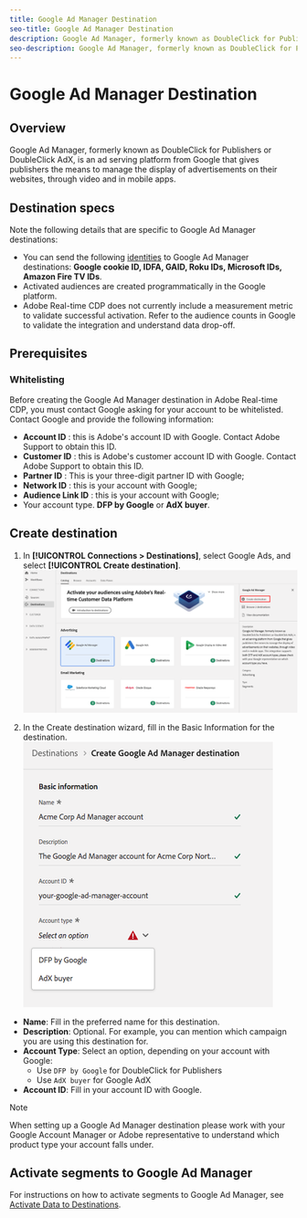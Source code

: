 ```yaml
---
title: Google Ad Manager Destination
seo-title: Google Ad Manager Destination
description: Google Ad Manager, formerly known as DoubleClick for Publishers or DoubleClick AdX, is an ad serving platform from Google that gives publishers the means to manage the display of advertisements on their websites, through video and in mobile apps. 
seo-description: Google Ad Manager, formerly known as DoubleClick for Publishers or DoubleClick AdX, is an ad serving platform from Google that gives publishers the means to manage the display of advertisements on their websites, through video and in mobile apps. 
---
```


# Google Ad Manager Destination

## Overview

Google Ad Manager, formerly known as DoubleClick for Publishers or DoubleClick AdX, is an ad serving platform from Google that gives publishers the means to manage the display of advertisements on their websites, through video and in mobile apps.

## Destination specs

Note the following details that are specific to Google Ad Manager destinations:

* You can send the following [identities](https://www.adobe.io/apis/experienceplatform/home/profile-identity-segmentation/profile-identity-segmentation-services.html#!api-specification/markdown/narrative/technical_overview/identity_namespace_overview/identity_namespace_overview.md) to Google Ad Manager destinations: **Google cookie ID, IDFA, GAID, Roku IDs, Microsoft IDs, Amazon Fire TV IDs**.
* Activated audiences are created programmatically in the Google platform.
* Adobe Real-time CDP does not currently include a measurement metric to validate successful activation. Refer to the audience counts in Google to validate the integration and understand data drop-off.

## Prerequisites

### Whitelisting

Before creating the Google Ad Manager destination in Adobe Real-time CDP, you must contact Google asking for your account to be whitelisted. Contact Google and provide the following information:

* **Account ID** : this is Adobe's account ID with Google. Contact Adobe Support to obtain this ID.
* **Customer ID** : this is Adobe's customer account ID with Google. Contact Adobe Support to obtain this ID.
* **Partner ID** : This is your three-digit partner ID with Google;
* **Network ID** : this is your account with Google;
* **Audience Link ID** : this is your account with Google;
* Your account type. **DFP by Google** or **AdX buyer**.

## Create destination

1. In **[!UICONTROL Connections > Destinations]**, select Google Ads, and select **[!UICONTROL Create destination]**.
    ![Connect Google Ad Manager destination](/help/rtcdp/destinations/assets/google-ad-manager-destination.png)

2. In the Create destination wizard, fill in the Basic Information for the destination.
    ![Basic information Google Ad Manager](/help/rtcdp/destinations/assets/google-ad-manager-basic-information.png)
*  **Name**: Fill in the preferred name for this destination.
*  **Description**: Optional. For example, you can mention which campaign you are using this destination for.
*  **Account Type**: Select an option, depending on your account with Google:
   * Use `DFP by Google` for DoubleClick for Publishers
   * Use `AdX buyer` for Google AdX
*  **Account ID**: Fill in your account ID with Google.

>[!NOTE]
>
>When setting up a Google Ad Manager destination please work with your Google Account Manager or Adobe representative to understand which product type your account falls under.

## Activate segments to Google Ad Manager

For instructions on how to activate segments to Google Ad Manager, see [Activate Data to Destinations](/help/rtcdp/destinations/activate-destinations.md).